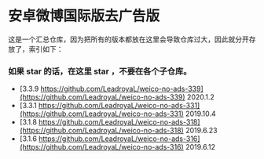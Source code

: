 # 安卓微博国际版去广告版

这是一个汇总仓库，因为把所有的版本都放在这里会导致仓库过大，因此就分开存放了，索引如下：

### 如果 star 的话，在这里 star ，不要在各个子仓库。


- [3.3.9 https://github.com/LeadroyaL/weico-no-ads-339](https://github.com/LeadroyaL/weico-no-ads-339) 2020.1.2
- [3.3.1 https://github.com/LeadroyaL/weico-no-ads-331](https://github.com/LeadroyaL/weico-no-ads-331) 2019.10.4
- [3.1.8 https://github.com/LeadroyaL/weico-no-ads-318](https://github.com/LeadroyaL/weico-no-ads-318) 2019.6.23
- [3.1.6 https://github.com/LeadroyaL/weico-no-ads-316](https://github.com/LeadroyaL/weico-no-ads-316) 2019.6.12
